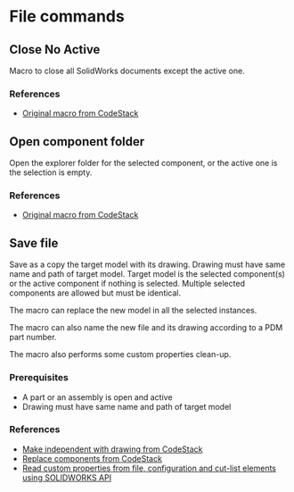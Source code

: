 # File commands

## Close No Active

Macro to close all SolidWorks documents except the active one.

### References

- [Original macro from CodeStack](https://www.codestack.net/solidworks-api/application/frame/close-all-documents-except-active/)

## Open component folder

 Open the explorer folder for the selected component, or the active one is the selection is empty.

### References

- [Original macro from CodeStack](https://www.codestack.net/solidworks-api/document/assembly/components/show-selected-assembly-component-window-folder/)

## Save file

Save as a copy the target model with its drawing. Drawing must have same name and path of target model. Target model is the selected component(s) or the active component if nothing is selected. Multiple selected components are allowed but must be identical.

The macro can replace the new model in all the selected instances.

The macro can also name the new file and its drawing according to a PDM part number.

The macro also performs some custom properties clean-up.

### Prerequisites

- A part or an assembly is open and active
- Drawing must have same name and path of target model

### References

- [Make independent with drawing from CodeStack](https://www.codestack.net/solidworks-api/document/assembly/components/make-independent-drawing/)
- [Replace components from CodeStack](https://www.codestack.net/solidworks-api/document/assembly/components/replace/)
- [Read custom properties from file, configuration and cut-list elements using SOLIDWORKS API](https://www.codestack.net/solidworks-api/data-storage/custom-properties/read-all-properties/)


